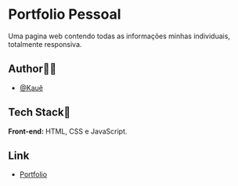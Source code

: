 # Portfolio Pessoal


Uma pagina web contendo todas as informações minhas individuais, totalmente responsiva.


## Author🙋‍♂️
- [@Kauê](https://github.com/KaueLoviz)

 
## Tech Stack📝
**Front-end:** HTML, CSS e JavaScript.


## Link
- [Portfolio]( https://kaueloviz.github.io/Portfolio-Pessoal/) 

